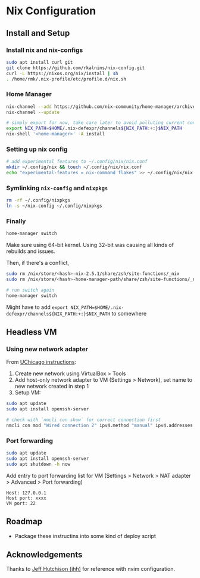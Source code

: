 # Nix Configuration

## Install and Setup

### Install nix and nix-configs

```bash
sudo apt install curl git
git clone https://github.com/rkalnins/nix-config.git
curl -L https://nixos.org/nix/install | sh
. /home/rmk/.nix-profile/etc/profile.d/nix.sh
```

### Home Manager

```bash
nix-channel --add https://github.com/nix-community/home-manager/archive/master.tar.gz home-manager
nix-channel --update

# simply export for now, take care later to avoid polluting current configs
export NIX_PATH=$HOME/.nix-defexpr/channels${NIX_PATH:+:}$NIX_PATH
nix-shell '<home-manager>' -A install
```

### Setting up nix config

```bash
# add experimental features to ~/.config/nix/nix.conf
mkdir ~/.config/nix && touch ~/.config/nix/nix.conf
echo "experimental-features = nix-command flakes" >> ~/.config/nix/nix.conf
```

### Symlinking `nix-config` and `nixpkgs`

```bash
rm -rf ~/.config/nixpkgs
ln -s ~/nix-config ~/.config/nixpkgs
```

### Finally

```bash
home-manager switch
```
Make sure using 64-bit kernel. Using 32-bit was causing all kinds of rebuilds and issues.

Then, if there's a conflict,

```bash
sudo rm /nix/store/<hash>-nix-2.5.1/share/zsh/site-functions/_nix
sudo rm /nix/store/<hash>-home-manager-path/share/zsh/site-functions/_nix

# run switch again
home-manager switch
```

Might have to add `export NIX_PATH=$HOME/.nix-defexpr/channels${NIX_PATH:+:}$NIX_PATH` to somewhere

## Headless VM

### Using new network adapter

From [UChicago instructions](https://howto.cs.uchicago.edu/vm:headless):

1. Create new network using VirtualBox > Tools
2. Add host-only network adapter to VM (Settings > Network), set name to new network created in step 1
3. Setup VM:


```bash
sudo apt update
sudo apt install openssh-server

# check with `nmcli con show` for correct connection first
nmcli con mod "Wired connection 2" ipv4.method "manual" ipv4.addresses "192.168.56.101/24"
```

### Port forwarding

```bash
sudo apt update
sudo apt install openssh-server
sudo apt shutdown -h now
```

Add entry to port forwarding list for VM (Settings > Network > NAT adapter > Advanced > Port forwarding)

```
Host: 127.0.0.1
Host port: xxxx
VM port: 22
```

## Roadmap

- Package these instructins into some kind of deploy script

## Acknowledgements

Thanks to [Jeff Hutchison (jhh)](https://github.com/jhh) for reference with nvim configuration.
